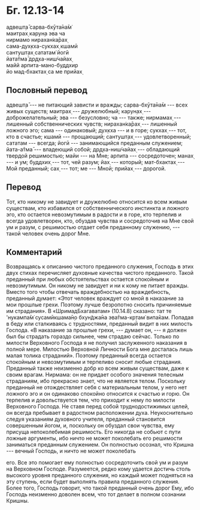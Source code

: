 # Бг. 12.13-14
адвешт̣а̄ сарва-бхӯта̄на̄м̇<br/>
маитрах̣ карун̣а эва ча<br/>
нирмамо нирахан̇ка̄рах̣<br/>
сама-дух̣кха-сукхах̣ кшамӣ<br/>
сантушт̣ах̣ сататам̇ йогӣ<br/>
йата̄тма̄ др̣д̣ха-ниш́чайах̣<br/>
майй арпита-мано-буддхир<br/>
йо мад-бхактах̣ са ме прийах̣
## Пословный перевод

адвешт̣а̄ --- не питающий зависти и вражды; сарва-бхӯта̄на̄м --- всех живых
существ; маитрах̣ --- дружелюбный; карун̣ах̣ --- доброжелательный; эва ---
безусловно; ча --- также; нирмамах̣ --- лишенный собственнических чувств;
нирахан̇ка̄рах̣ --- лишенный ложного эго; сама --- одинаковый; дух̣кха --- и
в горе; сукхах̣ --- тот, кто в счастье; кшамӣ --- прощающий; сантушт̣ах̣
--- удовлетворенный; сататам --- всегда; йогӣ --- занимающийся преданным
служением; йата-а̄тма̄ --- владеющий собой; др̣д̣ха-ниш́чайах̣ --- обладающий
твердой решимостью; майи --- на Мне; арпита --- сосредоточен; манах̣ ---
и ум; буддхих̣ --- тот, чей разум; йах̣ --- который; мат-бхактах̣ --- Мой
преданный; сах̣ --- тот; ме --- Мной; прийах̣ --- дорогой.

## Перевод

Тот, кто никому не завидует и дружелюбно относится ко всем живым
существам, кто избавился от собственнического инстинкта и ложного эго,
кто остается невозмутимым в радости и в горе, кто терпелив и всегда
удовлетворен, кто, обуздав чувства и сосредоточив на Мне свой ум и
разум, с решимостью отдает себя преданному служению, --- такой человек
очень дорог Мне.

## Комментарий

Возвращаясь к описанию чистого преданного служения, Господь в этих двух
стихах перечисляет духовные качества чистого преданного. Такой преданный
при любых обстоятельствах остается спокойным и невозмутимым. Он никому
не завидует и ни к кому не питает вражды. Вместо того чтобы отвечать
враждебностью на враждебность, преданный думает: «Этот человек враждует
со мной в наказание за мои прошлые грехи. Поэтому лучше безропотно
сносить причиняемые им страдания». В «ШримадБхагаватам» (10.14.8)
сказано: тат те 'нукампа̄м̇ сусамӣкшама̄н̣о бхун̃джа̄на эва̄тма-кр̣там̇ випа̄кам.
Попадая в беду или сталкиваясь с трудностями, преданный видит в них
милость Господа. «В наказание за прошлые грехи, --- думает он, --- я
должен был бы страдать гораздо сильнее, чем страдаю сейчас. Только по
милости Верховного Господа я не получил заслуженного наказания в полной
мере. Милостью Верховной Личности Бога мне досталась лишь малая толика
страданий». Поэтому преданный всегда остается спокойным и невозмутимым и
терпеливо сносит любые страдания. Преданный также неизменно добр ко всем
живым существам, даже к своим врагам. Нирмама: он не придает особого
значения телесным страданиям, ибо прекрасно знает, что не является
телом. Поскольку преданный не отождествляет себя с материальным телом, у
него нет ложного эго и он одинаково спокойно относится к счастью и горю.
Он терпелив и довольствуется тем, что приходит к нему по милости
Верховного Господа. Не ставя перед собой труднодостижимых целей, он
всегда пребывает в радостном расположении духа. Неукоснительно следуя
указаниям духовного учителя, преданный становится совершенным йогом, и,
поскольку он обуздал свои чувства, ему присуща непоколебимая решимость.
Его никогда не собьют с пути ложные аргументы, ибо ничто не может
поколебать его решимости заниматься преданным служением. Он полностью
осознал, что Кришна --- вечный Господь, и ничто не может поколебать

его. Все это помогает ему полностью сосредоточить свой ум и разум на
Верховном Господе. Разумеется, редко кому удается достичь столь высокого
уровня преданного служения, но каждый может подняться на эту ступень,
если будет выполнять правила преданного служения. Более того, Господь
говорит, что такой преданный очень дорог Ему, ибо Господь неизменно
доволен всем, что тот делает в полном сознании Кришны.
